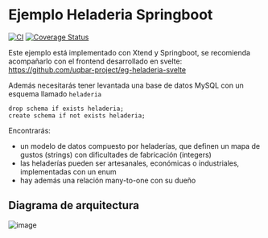 # Ejemplo Heladeria Springboot

[![CI](https://github.com/uqbar-project/eg-heladeria-springboot/actions/workflows/main.yml/badge.svg?branch=main)](https://github.com/uqbar-project/eg-heladeria-springboot/actions/workflows/main.yml)
[![Coverage Status](https://coveralls.io/repos/github/uqbar-project/eg-heladeria-springboot/badge.svg?branch=main&kill_cache=1)](https://coveralls.io/github/uqbar-project/eg-heladeria-springboot?branch=main)

Este ejemplo está implementado con Xtend y Springboot, se recomienda acompañarlo con el frontend desarrollado en svelte:
https://github.com/uqbar-project/eg-heladeria-svelte

Además necesitarás tener levantada una base de datos MySQL con un esquema llamado `heladeria`

```
drop schema if exists heladeria;
create schema if not exists heladeria;
```

Encontrarás:
* un modelo de datos compuesto por heladerías, que definen un mapa de gustos (strings) con dificultades de fabricación (integers)
* las heladerías pueden ser artesanales, económicas o industriales, implementadas con un enum
* hay además una relación many-to-one con su dueño


## Diagrama de arquitectura

![image](https://user-images.githubusercontent.com/4999277/110565242-ebd3c300-812c-11eb-8509-a70e81c05e18.png)
